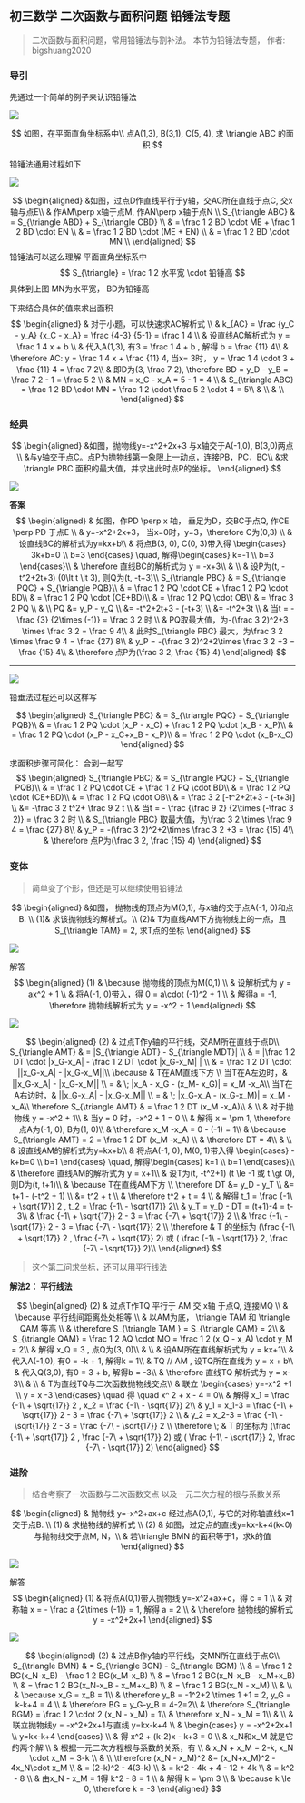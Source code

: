 ## 初三数学 二次函数与面积问题 铅锤法专题
> 二次函数与面积问题，常用铅锤法与割补法。
> 本节为铅锤法专题， 作者: bigshuang2020

### 导引
先通过一个简单的例子来认识铅锤法

![](../imgs/22/q2_1.png)

$$
如图，在平面直角坐标系中\\
点A(1,3), B(3,1), C(5, 4), 求 \triangle ABC 的面积
$$

铅锤法通用过程如下

![](../imgs/22/q2_2.png)

$$
\begin{aligned}
&如图，过点D作直线平行于y轴，交AC所在直线于点C, 交x轴与点E\\
& 作AM\perp x轴于点M, 作AN\perp x轴于点N  \\
S_{\triangle ABC} & = S_{\triangle ABD} + S_{\triangle CBD} \\
& = \frac 1 2 BD \cdot ME  + \frac 1 2 BD \cdot EN \\
& = \frac 1 2 BD \cdot (ME + EN) \\
& = \frac 1 2 BD \cdot MN \\
\end{aligned}
$$
铅锤法可以这么理解
平面直角坐标系中
$$
S_{\triangle} = \frac 1 2 水平宽 \cdot 铅锤高
$$
具体到上图
MN为水平宽， BD为铅锤高

下来结合具体的值来求出面积
$$
\begin{aligned}
& 对于小题，可以快速求AC解析式 \\
& k_{AC} = \frac {y_C - y_A} {x_C - x_A} = \frac {4-3} {5-1} = \frac 1 4 \\
& 设直线AC解析式为 y = \frac 1 4 x + b \\
& 代入A(1,3), 有3 = \frac 1 4 + b , 解得 b = \frac {11} 4\\
& \therefore AC: y = \frac 1 4 x + \frac {11} 4, 当x= 3时， y = \frac 1 4 \cdot 3 + \frac {11} 4 = \frac 7 2\\
& 即D为(3, \frac 7 2), \therefore BD = y_D - y_B = \frac 7 2 - 1 = \frac 5 2 \\
& MN = x_C - x_A = 5 - 1 = 4 \\
& S_{\triangle ABC} = \frac 1 2 BD \cdot MN = \frac 1 2 \cdot \frac 5 2 \cdot 4 = 5\\
& \\
& \\
\end{aligned}
$$

### 经典

$$
\begin{aligned}
&如图，抛物线y=-x^2+2x+3 与x轴交于A(-1,0), B(3,0)两点 \\
&与y轴交于点C。点P为抛物线第一象限上一动点，连接PB，PC，BC\\
&求\triangle PBC 面积的最大值，并求出此时点P的坐标。
\end{aligned}
$$

![](../imgs/22/q2_3.png)

**答案**
$$
\begin{aligned}
& 如图，作PD \perp x 轴， 垂足为D，交BC于点Q, 作CE \perp PD 于点E \\
& y=-x^2+2x+3， 当x=0时，y=3，\therefore C为(0,3) \\
& 设直线BC的解析式为y=kx+b\\
& 将点B(3, 0), C(0, 3)带入得
\begin{cases}
3k+b=0 \\
b=3
\end{cases}
\quad, 解得\begin{cases}
k=-1 \\
b=3
\end{cases}\\
& \therefore 直线BC的解析式为 y = -x+3\\
& \\
& 设P为(t, -t^2+2t+3) (0\lt t \lt 3), 则Q为(t, -t+3)\\
S_{\triangle PBC} & = S_{\triangle PQC} + S_{\triangle PQB}\\
& = \frac 1 2 PQ \cdot CE + \frac 1 2 PQ \cdot BD\\
& = \frac 1 2 PQ \cdot (CE+BD)\\
& = \frac 1 2 PQ \cdot OB\\
& = \frac 3 2 PQ \\
& \\
PQ &= y_P - y_Q \\
&= -t^2+2t+3 - (-t+3) \\
&= -t^2+3t \\
& 当t = - \frac {3} {2\times (-1)} = \frac 3 2 时 \\
& PQ取最大值，为-(\frac 3 2)^2+3 \times \frac 3 2 = \frac 9 4\\
& 此时S_{\triangle PBC} 最大，为\frac 3 2 \times \frac 9 4 = \frac {27} 8\\
& y_P = -(\frac 3 2)^2+2\times \frac 3 2 +3 = \frac {15} 4\\
& \therefore 点P为(\frac 3 2, \frac {15} 4)
\end{aligned}
$$

---

![](../imgs/22/q2_4.png)

铅垂法过程还可以这样写

$$
\begin{aligned}
S_{\triangle PBC} & = S_{\triangle PQC} + S_{\triangle PQB}\\
& = \frac 1 2 PQ \cdot (x_P - x_C) + \frac 1 2 PQ \cdot (x_B - x_P)\\
& = \frac 1 2 PQ \cdot (x_P - x_C+x_B - x_P)\\
& = \frac 1 2 PQ \cdot (x_B-x_C)
\end{aligned}
$$

求面积步骤可简化： 合到一起写
$$
\begin{aligned}
S_{\triangle PBC} & = S_{\triangle PQC} + S_{\triangle PQB}\\
& = \frac 1 2 PQ \cdot CE + \frac 1 2 PQ \cdot BD\\
& = \frac 1 2 PQ \cdot (CE+BD)\\
& = \frac 1 2 PQ \cdot OB\\
& = \frac 3 2 [-t^2+2t+3 - (-t+3)] \\
&= -\frac 3 2 t^2+ \frac 9 2 t \\
& 当t = - \frac {\frac 9 2} {2\times (-\frac 3 2)} = \frac 3 2 时 \\
& S_{\triangle PBC} 取最大值，为\frac 3 2 \times \frac 9 4 = \frac {27} 8\\
& y_P = -(\frac 3 2)^2+2\times \frac 3 2 +3 = \frac {15} 4\\
& \therefore 点P为(\frac 3 2, \frac {15} 4)
\end{aligned}
$$

### 变体
> 简单变了个形，但还是可以继续使用铅锤法

$$
\begin{aligned}
&如图， 抛物线的顶点为M(0,1), 与x轴的交于点A(-1, 0)和点B. \\
(1)& 求该抛物线的解析式。\\
(2)& T为直线AM下方抛物线上的一点，且S_{\triangle TAM} = 2, 求T点的坐标
\end{aligned}
$$

![](../imgs/22/q2_7.png)

解答
$$
\begin{aligned}
(1) & \because 抛物线的顶点为M(0,1) \\
& 设解析式为 y = ax^2 + 1 \\
& 将A(-1, 0)带入，得 0 = a\cdot (-1)^2 + 1 \\
& 解得a = -1, \therefore 抛物线解析式为 y = -x^2 + 1
\end{aligned}
$$

![](../imgs/22/q2_8.png)

$$
\begin{aligned}
(2) & 过点T作y轴的平行线，交AM所在直线于点D\\
S_{\triangle AMT} & = |S_{\triangle ADT} - S_{\triangle MDT}| \\
& = |\frac 1 2 DT \cdot |x_G-x_A| - \frac 1 2 DT \cdot |x_G-x_M| | \\
& = \frac 1 2 DT \cdot ||x_G-x_A| - |x_G-x_M||\\
\because & T在AM直线下方  \\
当T在A左边时，& ||x_G-x_A| - |x_G-x_M|| \\
= & \;  |x_A - x_G - (x_M- x_G)| = x_M -x_A\\
当T在A右边时，& ||x_G-x_A| - |x_G-x_M|| \\
= & \; |x_G-x_A - (x_G-x_M)| = x_M -x_A\\
\therefore S_{\triangle AMT} & = \frac 1 2 DT (x_M -x_A)\\
& \\
& 对于抛物线 y = -x^2 + 1\\
& 当y = 0 时，-x^2 + 1 = 0 \\
& 解得 x = \pm 1, \therefore 点A为(-1, 0), B为(1, 0)\\
& \therefore x_M -x_A = 0 - (-1) = 1\\
& \because S_{\triangle AMT} = 2 = \frac 1 2 DT (x_M -x_A) \\
& \therefore DT = 4\\
& \\
& 设直线AM的解析式为y=kx+b\\
& 将点A(-1, 0), M(0, 1)带入得
\begin{cases}
-k+b=0 \\
b=1
\end{cases}
\quad, 解得\begin{cases}
k=1 \\
b=1
\end{cases}\\
& \therefore 直线AM的解析式为 y = x+1\\
& 设T为(t, -t^2+1) (t \le -1 或 t \gt 0), 则D为(t, t+1)\\
& \because T在直线AM下方 \\
\therefore DT &= y_D - y_T \\
&= t+1 - (-t^2 + 1) \\
&= t^2 + t \\
& \therefore t^2 + t = 4 \\
& 解得 t_1 = \frac {-1\ + \sqrt{17}} 2 , t_2 = \frac {-1\ - \sqrt{17}} 2\\
& y_T = y_D - DT = (t+1)-4 = t-3\\
& \frac {-1\ + \sqrt{17}} 2  - 3 = \frac {-7\ + \sqrt{17}} 2 \\
& \frac {-1\ - \sqrt{17}} 2  - 3 = \frac {-7\ - \sqrt{17}} 2 \\
\therefore & T 的坐标为 (\frac {-1\ + \sqrt{17}} 2 , \frac {-7\ + \sqrt{17}} 2) 或 ( \frac {-1\ - \sqrt{17}} 2, \frac {-7\ - \sqrt{17}} 2)\\
\end{aligned}
$$

> 这个第二问求坐标，还可以用平行线法

**解法2： 平行线法**

$$
\begin{aligned}
(2) & 过点T作TQ 平行于 AM 交 x轴 于点Q, 连接MQ \\
& \because 平行线间距离处处相等 \\
& 以AM为底， \triangle TAM 和 \triangle QAM 等高 \\
& \therefore S_{\triangle TAM } = S_{\triangle QAM} = 2\\
& S_{\triangle QAM} = \frac 1 2 AQ \cdot MO = \frac 1 2 (x_Q - x_A) \cdot y_M = 2\\
& 解得 x_Q = 3 , 点Q为(3, 0)\\
& \\
& 设AM所在直线解析式为 y = kx+1\\
& 代入A(-1,0), 有0 = -k + 1, 解得k = 1\\
& TQ // AM , 设TQ所在直线为 y = x + b\\
& 代入Q(3,0), 有0 = 3 + b, 解得b = -3\\
& \therefore 直线TQ 解析式为 y = x-3\\
& \\
& T为直线TQ与二次函数抛物线交点\\
& 联立
\begin{cases}
y=-x^2 +1 \\
y = x -3
\end{cases}
\quad 得 \quad x^ 2 + x - 4 = 0\\
& 解得 x_1 = \frac {-1\ + \sqrt{17}} 2 , x_2 = \frac {-1\ - \sqrt{17}} 2\\
& y_1 = x_1-3 = \frac {-1\ + \sqrt{17}} 2  - 3 = \frac {-7\ + \sqrt{17}} 2 \\
& y_2 = x_2-3  = \frac {-1\ - \sqrt{17}} 2  - 3 = \frac {-7\ - \sqrt{17}} 2 \\
\therefore \; & T 的坐标为 (\frac {-1\ + \sqrt{17}} 2 , \frac {-7\ + \sqrt{17}} 2) 或 ( \frac {-1\ - \sqrt{17}} 2, \frac {-7\ - \sqrt{17}} 2)
\end{aligned}
$$

### 进阶
> 结合考察了一次函数与二次函数交点
> 以及一元二次方程的根与系数关系

$$
\begin{aligned}
& 抛物线 y=-x^2+ax+c 经过点A(0,1), 与它的对称轴直线x=1交于点B. \\
(1) & 求抛物线的解析式 \\
(2) & 如图，过定点的直线y=kx-k+4(k<0)与抛物线交于点M, N，\\
& 若\triangle BMN 的面积等于1，求k的值
\end{aligned}
$$

![](../imgs/22/q2_5.png)

解答
$$
\begin{aligned}
(1) & 将点A(0,1)带入抛物线 y=-x^2+ax+c，得 c = 1 \\
& 对称轴 x = - \frac a {2\times (-1)} = 1, 解得 a = 2 \\
& \therefore 抛物线的解析式 y = -x^2+2x+1
\end{aligned}
$$

![](../imgs/22/q2_6.png)

$$
\begin{aligned}
(2) & 过点B作y轴的平行线，交MN所在直线于点G\\
S_{\triangle BMN} & = S_{\triangle BGN} - S_{\triangle BGM} \\
& = \frac 1 2 BG(x_N-x_B) - \frac 1 2 BG(x_M-x_B) \\
& = \frac 1 2 BG(x_N-x_B - x_M+x_B) \\
& = \frac 1 2 BG(x_N-x_B - x_M+x_B) \\
& = \frac 1 2 BG(x_N - x_M) \\
& \\
& \because x_G = x_B = 1\\
& \therefore y_B = -1^2+2 \times 1 +1 = 2, y_G = k-k+4 = 4 \\
& \therefore BG = y_G-y_B = 4-2=2\\
& \therefore S_{\triangle BGM} = \frac 1 2 \cdot 2 (x_N - x_M) = 1\\
& \therefore x_N - x_M = 1\\
& \\
& 联立抛物线y = -x^2+2x+1与直线 y=kx-k+4 \\
& \begin{cases}
y = -x^2+2x+1 \\
y=kx-k+4
\end{cases} \\
& 得 x^2 + (k-2)x - k+3 = 0 \\
& x_N和x_M 就是它的两个解 \\
& 根据一元二次方程根与系数的关系，有 \\
& x_N + x_M = 2-k, x_N \cdot x_M = 3-k \\
& \\
\therefore (x_N - x_M)^2 &= (x_N+x_M)^2 - 4x_N\cdot x_M \\
& = (2-k)^2 - 4(3-k) \\
& = k^2 - 4k + 4 - 12 + 4k \\
& = k^2 - 8 \\
& 由x_N - x_M = 1得 k^2 - 8 = 1 \\
& 解得 k = \pm 3 \\
& \because k \le 0, \therefore k = -3
\end{aligned}
$$
